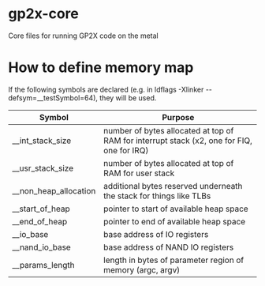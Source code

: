# gp2x-core
Core files for running GP2X code on the metal

# How to define memory map

If the following symbols are declared (e.g. in ldflags -Xlinker --defsym=__testSymbol=64), they will be used.

| Symbol | Purpose |
| --- | --- |
| __int_stack_size | number of bytes allocated at top of RAM for interrupt stack (x2, one for FIQ, one for IRQ) |
| __usr_stack_size | number of bytes allocated at top of RAM for user stack |
| __non_heap_allocation | additional bytes reserved underneath the stack for things like TLBs |
| __start_of_heap | pointer to start of available heap space |
| __end_of_heap | pointer to end of available heap space |
| __io_base | base address of IO registers |
| __nand_io_base | base address of NAND IO registers |
| __params_length | length in bytes of parameter region of memory (argc, argv) |